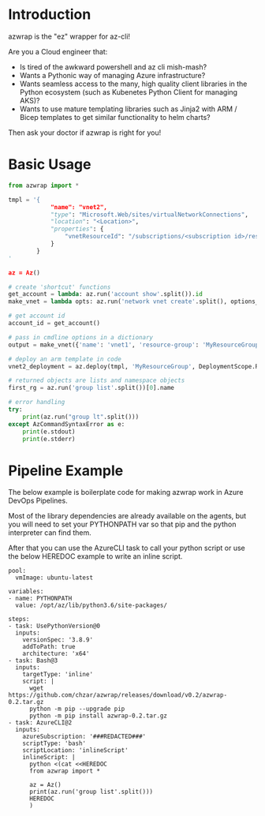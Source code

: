 # Introduction
azwrap is the "ez" wrapper for az-cli!

Are you a Cloud engineer that:
* Is tired of the awkward powershell and az cli mish-mash?
* Wants a Pythonic way of managing Azure infrastructure?
* Wants seamless access to the many, high quality client libraries in the Python ecosystem (such as Kubenetes Python Client for managing AKS)?
* Wants to use mature templating libraries such as Jinja2 with ARM / Bicep templates to get similar functionality to helm charts?

Then ask your doctor if azwrap is right for you!

# Basic Usage
```python
from azwrap import *

tmpl = '{
            "name": "vnet2",
            "type": "Microsoft.Web/sites/virtualNetworkConnections",
            "location": "<Location>",
            "properties": {
                "vnetResourceId": "/subscriptions/<subscription id>/resourceGroups/<resource group>/providers/Microsoft.Network/virtualNetworks/<VNet>"
            }
        }
'

az = Az()

# create 'shortcut' functions
get_account = lambda: az.run('account show'.split()).id
make_vnet = lambda opts: az.run('network vnet create'.split(), options_dict=opts)

# get account id
account_id = get_account()

# pass in cmdline options in a dictionary
output = make_vnet({'name': 'vnet1', 'resource-group': 'MyResourceGroup'})

# deploy an arm template in code
vnet2_deployment = az.deploy(tmpl, 'MyResourceGroup', DeploymentScope.ResourceGroup)

# returned objects are lists and namespace objects
first_rg = az.run('group list'.split())[0].name

# error handling
try:
    print(az.run("group lt".split()))
except AzCommandSyntaxError as e:
    print(e.stdout)
    print(e.stderr)
```

# Pipeline Example
The below example is boilerplate code for making azwrap work in Azure DevOps Pipelines.

Most of the library dependencies are already available on the agents, but you will need to set your PYTHONPATH var so that pip and the python interpreter can find them.

After that you can use the AzureCLI task to call your python script or use the below HEREDOC example to write an inline script.


```
pool:
  vmImage: ubuntu-latest

variables:
- name: PYTHONPATH
  value: /opt/az/lib/python3.6/site-packages/

steps:
- task: UsePythonVersion@0
  inputs:
    versionSpec: '3.8.9'
    addToPath: true
    architecture: 'x64'
- task: Bash@3
  inputs:
    targetType: 'inline'
    script: |
      wget https://github.com/chzar/azwrap/releases/download/v0.2/azwrap-0.2.tar.gz
      python -m pip --upgrade pip
      python -m pip install azwrap-0.2.tar.gz
- task: AzureCLI@2
  inputs:
    azureSubscription: '###REDACTED###'
    scriptType: 'bash'
    scriptLocation: 'inlineScript'
    inlineScript: |
      python <(cat <<HEREDOC
      from azwrap import *

      az = Az()
      print(az.run('group list'.split()))
      HEREDOC
      )
```
